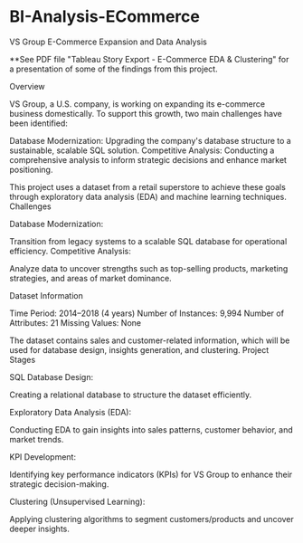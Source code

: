 # BI-Analysis-ECommerce

VS Group E-Commerce Expansion and Data Analysis

**See PDF file "Tableau Story Export - E-Commerce EDA & Clustering" for a presentation of some of the findings from this project.

Overview

VS Group, a U.S. company, is working on expanding its e-commerce business domestically. To support this growth, two main challenges have been identified:

Database Modernization: Upgrading the company's database structure to a sustainable, scalable SQL solution.
Competitive Analysis: Conducting a comprehensive analysis to inform strategic decisions and enhance market positioning.

This project uses a dataset from a retail superstore to achieve these goals through exploratory data analysis (EDA) and machine learning techniques.
Challenges

Database Modernization:

Transition from legacy systems to a scalable SQL database for operational efficiency.
Competitive Analysis:

Analyze data to uncover strengths such as top-selling products, marketing strategies, and areas of market dominance.

Dataset Information

Time Period: 2014–2018 (4 years)
Number of Instances: 9,994
Number of Attributes: 21
Missing Values: None

The dataset contains sales and customer-related information, which will be used for database design, insights generation, and clustering.
Project Stages

SQL Database Design:

Creating a relational database to structure the dataset efficiently.

Exploratory Data Analysis (EDA):

Conducting EDA to gain insights into sales patterns, customer behavior, and market trends.

KPI Development:

Identifying key performance indicators (KPIs) for VS Group to enhance their strategic decision-making.

Clustering (Unsupervised Learning):

Applying clustering algorithms to segment customers/products and uncover deeper insights.
